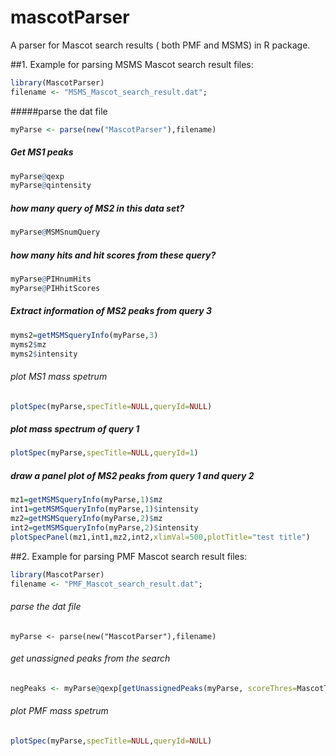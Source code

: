 mascotParser
============

A parser for Mascot search results ( both PMF and MSMS) in R package.


##1. Example for parsing MSMS Mascot search result files:
```R
library(MascotParser)
filename <- "MSMS_Mascot_search_result.dat";
```
#####parse the dat file
```R
myParse <- parse(new("MascotParser"),filename)
```
##### Get MS1 peaks
```R
myParse@qexp
myParse@qintensity
```
##### how many query of MS2 in this data set?
```R
myParse@MSMSnumQuery
```
##### how many hits and hit scores from these query?
```R
myParse@PIHnumHits
myParse@PIHhitScores
```
##### Extract information of MS2 peaks from query 3
```R
myms2=getMSMSqueryInfo(myParse,3)
myms2$mz
myms2$intensity
```
###### plot MS1 mass spetrum
```R
plotSpec(myParse,specTitle=NULL,queryId=NULL)
```
##### plot mass spectrum of query 1
```R
plotSpec(myParse,specTitle=NULL,queryId=1)
```
##### draw a panel plot of MS2 peaks from query 1 and query 2
```R
mz1=getMSMSqueryInfo(myParse,1)$mz
int1=getMSMSqueryInfo(myParse,1)$intensity
mz2=getMSMSqueryInfo(myParse,2)$mz
int2=getMSMSqueryInfo(myParse,2)$intensity
plotSpecPanel(mz1,int1,mz2,int2,xlimVal=500,plotTitle="test title")
```
##2. Example for parsing PMF Mascot search result files:
```R
library(MascotParser)
filename <- "PMF_Mascot_search_result.dat";
```
###### parse the dat file
```
myParse <- parse(new("MascotParser"),filename)
```
###### get unassigned peaks from the search
```R
negPeaks <- myParse@qexp[getUnassignedPeaks(myParse, scoreThres=MascotThres)]
```
###### plot PMF mass spetrum
```R
plotSpec(myParse,specTitle=NULL,queryId=NULL)
```
